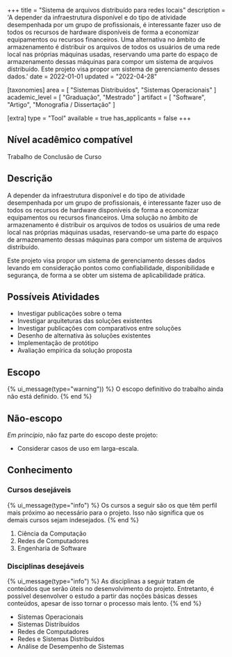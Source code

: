 +++
title = "Sistema de arquivos distribuído para redes locais"
description = 'A depender da infraestrutura disponível e do tipo de atividade desempenhada por um grupo de profissionais, é interessante fazer uso de todos os recursos de hardware disponíveis de forma a economizar equipamentos ou recursos financeiros. Uma alternativa no âmbito de armazenamento é distribuir os arquivos de todos os usuários de uma rede local nas próprias máquinas usadas, reservando uma parte do espaço de armazenamento dessas máquinas para compor um sistema de arquivos distribuído. Este projeto visa propor um sistema de gerenciamento desses dados.'
date = 2022-01-01
updated = "2022-04-28"

[taxonomies]
area = [ "Sistemas Distribuídos", "Sistemas Operacionais" ]
academic_level = [ "Graduação", "Mestrado" ]
artifact = [ "Software", "Artigo", "Monografia / Dissertação" ]

[extra]
type = "Tool"
available = true
has_applicants = false
+++

## Nível acadêmico compatível

Trabalho de Conclusão de Curso

## Descrição

A depender da infraestrutura disponível e do tipo de atividade desempenhada por um grupo de profissionais, é interessante fazer uso de todos os recursos de hardware disponíveis de forma a economizar equipamentos ou recursos financeiros. Uma solução no âmbito de armazenamento é distribuir os arquivos de todos os usuários de uma rede local nas próprias máquinas usadas, reservando-se uma parte do espaço de armazenamento dessas máquinas para compor um sistema de arquivos distribuído.

Este projeto visa propor um sistema de gerenciamento desses dados levando em consideração pontos como confiabilidade, disponibilidade e segurança, de forma a se obter um sistema de aplicabilidade prática.

## Possíveis Atividades

- Investigar publicações sobre o tema
- Investigar arquiteturas das soluções existentes
- Investigar publicações com comparativos entre soluções
- Desenho de alternativa às soluções existentes
- Implementação de protótipo
- Avaliação empírica da solução proposta

## Escopo

{% ui_message(type="warning")) %}
O escopo definitivo do trabalho ainda não está definido.
{% end %}

## Não-escopo

_Em princípio_, não faz parte do escopo deste projeto:

- Considerar casos de uso em larga-escala.

## Conhecimento

### Cursos desejáveis

{% ui_message(type="info") %}
Os cursos a seguir são os que têm perfil mais próximo ao necessário para o projeto. Isso não significa que os demais cursos sejam indesejados.
{% end %}

1. Ciência da Computação
2. Redes de Computadores
3. Engenharia de Software

### Disciplinas desejáveis

{% ui_message(type="info") %}
As disciplinas a seguir tratam de conteúdos que serão úteis no desenvolvimento do projeto. Entretanto, é possível desenvolver o estudo a partir das noções básicas desses conteúdos, apesar de isso tornar o processo mais lento.
{% end %}

- Sistemas Operacionais
- Sistemas Distribuídos
- Redes de Computadores
- Redes e Sistemas Distribuídos
- Análise de Desempenho de Sistemas
